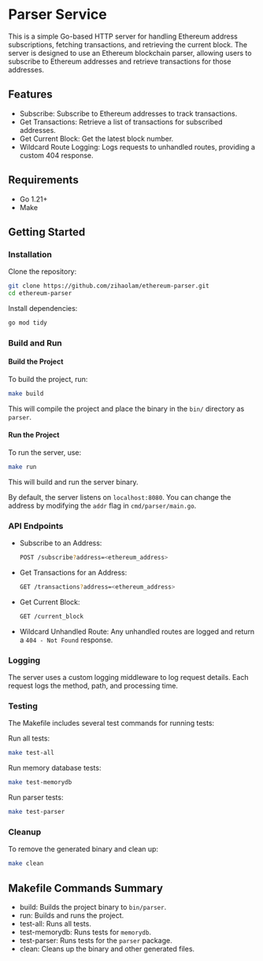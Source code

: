 # Parser Service

This is a simple Go-based HTTP server for handling Ethereum address subscriptions, fetching transactions, and retrieving the current block. The server is designed to use an Ethereum blockchain parser, allowing users to subscribe to Ethereum addresses and retrieve transactions for those addresses.

## Features

- Subscribe: Subscribe to Ethereum addresses to track transactions.
- Get Transactions: Retrieve a list of transactions for subscribed addresses.
- Get Current Block: Get the latest block number.
- Wildcard Route Logging: Logs requests to unhandled routes, providing a custom 404 response.

## Requirements

- Go 1.21+
- Make

## Getting Started

### Installation

Clone the repository:

```bash
git clone https://github.com/zihaolam/ethereum-parser.git
cd ethereum-parser
```

Install dependencies:

```bash
go mod tidy
```

### Build and Run

#### Build the Project

To build the project, run:

```bash
make build
```

This will compile the project and place the binary in the `bin/` directory as `parser`.

#### Run the Project

To run the server, use:

```bash
make run
```

This will build and run the server binary.

By default, the server listens on `localhost:8080`. You can change the address by modifying the `addr` flag in `cmd/parser/main.go`.

### API Endpoints

- Subscribe to an Address:

  ```bash
  POST /subscribe?address=<ethereum_address>
  ```

- Get Transactions for an Address:

  ```bash
  GET /transactions?address=<ethereum_address>
  ```

- Get Current Block:

  ```bash
  GET /current_block
  ```

- Wildcard Unhandled Route: Any unhandled routes are logged and return a `404 - Not Found` response.

### Logging

The server uses a custom logging middleware to log request details. Each request logs the method, path, and processing time.

### Testing

The Makefile includes several test commands for running tests:

Run all tests:

```bash
make test-all
```

Run memory database tests:

```bash
make test-memorydb
```

Run parser tests:

```bash
make test-parser
```

### Cleanup

To remove the generated binary and clean up:

```bash
make clean
```

## Makefile Commands Summary

- build: Builds the project binary to `bin/parser`.
- run: Builds and runs the project.
- test-all: Runs all tests.
- test-memorydb: Runs tests for `memorydb`.
- test-parser: Runs tests for the `parser` package.
- clean: Cleans up the binary and other generated files.
